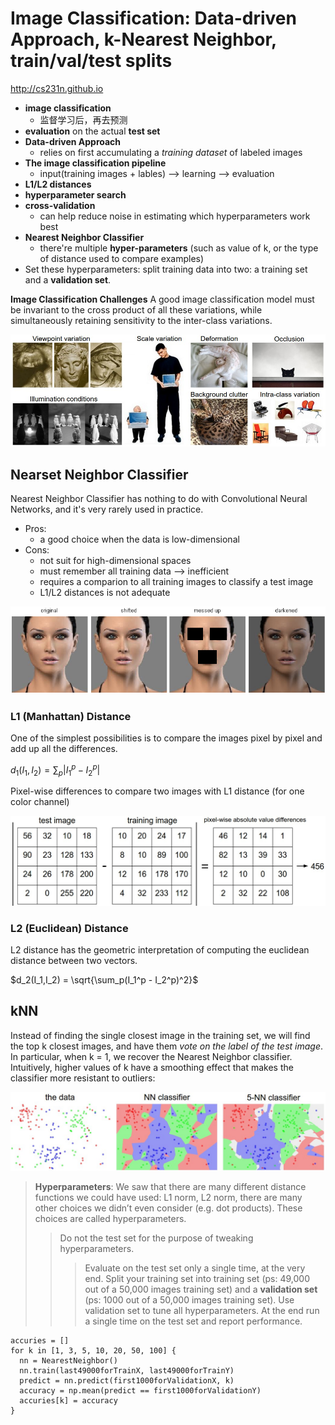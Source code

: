 # Image Classification: Data-driven Approach, k-Nearest Neighbor, train/val/test splits

http://cs231n.github.io

* **image classification**
  * 监督学习后，再去预测
* **evaluation** on the actual **test set**
* **Data-driven Approach**
  * relies on first accumulating a *training dataset* of labeled  images
* **The image classification pipeline**
  * input(training images + lables) --> learning --> evaluation
* **L1/L2 distances**
* **hyperparameter search**
* **cross-validation**
  * can help reduce noise in estimating which hyperparameters work best
* **Nearest Neighbor Classifier**
  * there're multiple **hyper-parameters** (such as value of k, or the type of distance used to compare examples)
* Set these hyperparameters: split training data into two: a training set and a **validation set**.

**Image Classification Challenges** A good image classification model must be invariant to the cross product of all these variations, while simultaneously retaining sensitivity to the inter-class variations.

![Image Classification Challenges](https://github.com/AarioAi/Note/blob/master/Image%20Recoginization%20%E5%9B%BE%E5%83%8F%E8%AF%86%E5%88%AB/_asset/CS231n-image-classification-challeges.jpg?raw=true)

## Nearset Neighbor Classifier

Nearest Neighbor Classifier has nothing to do with Convolutional Neural Networks, and it's very rarely used in practice.

* Pros:
  * a good choice when the data is low-dimensional
* Cons:
  * not suit for high-dimensional spaces
  * must remember all training data --> inefficient
  * requires a comparion to all training images to classify a test image
  * L1/L2 distances is not adequate

![L2 distance](https://github.com/AarioAi/Note/blob/master/Image%20Recoginization%20%E5%9B%BE%E5%83%8F%E8%AF%86%E5%88%AB/_asset/CS231n-L2-distance.png?raw=true)

### L1 (Manhattan) Distance

One of the simplest possibilities is to compare the images pixel by pixel and add up all the differences.

$d_1(I_1,I_2) = \sum_p{|I_1^p - I_2^p|}$

Pixel-wise differences to compare two images with L1 distance (for one color channel)

![L1 Distance](https://github.com/AarioAi/Note/blob/master/Image%20Recoginization%20%E5%9B%BE%E5%83%8F%E8%AF%86%E5%88%AB/_asset/CS231n-L1-Distance.jpg?raw=true)

### L2 (Euclidean) Distance

L2 distance has the geometric interpretation of computing the euclidean distance between two vectors.

$d_2(I_1,I_2) = \sqrt{\sum_p(I_1^p - I_2^p)^2}$

## kNN

 Instead of finding the single closest image in the training set, we will find the top k closest images, and have them *vote on the label of the test image*. In particular, when k = 1, we recover the Nearest Neighbor classifier. Intuitively, higher values of k have a smoothing effect that makes the classifier more resistant to outliers:

![kNN](https://github.com/AarioAi/Note/blob/master/Image%20Recoginization%20%E5%9B%BE%E5%83%8F%E8%AF%86%E5%88%AB/_asset/CS231n-kNN.jpg?raw=true)

> **Hyperparameters**: We saw that there are many different distance functions we could have used: L1 norm, L2 norm, there are many other choices we didn’t even consider (e.g. dot products). These choices are called hyperparameters.
>> Do not the test set for the purpose of tweaking hyperparameters.
>>> Evaluate on the test set only a single time, at the very end.
>> Split your training set into training set (ps: 49,000 out of a 50,000 images training set) and a **validation set** (ps: 1000 out of a 50,000 images training set). Use validation set to tune all hyperparameters. At the end run a single time on the test set and report performance.

```psucode
accuries = []
for k in [1, 3, 5, 10, 20, 50, 100] {
  nn = NearestNeighbor()
  nn.train(last49000forTrainX, last49000forTrainY)
  predict = nn.predict(first1000forValidationX, k)
  accuracy = np.mean(predict == first1000forValidationY)
  accuries[k] = accuracy
}
```